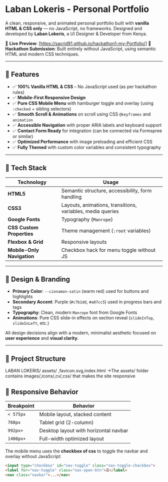 # Laban Lokeris - Personal Portfolio
A clean, responsive, and animated personal portfolio built with **vanilla HTML & CSS only** — no JavaScript, no frameworks. Designed and developed by **Laban Lokeris**, a UI Designer & Developer from Kenya.

🔗 **Live Preview**: [https://sacrid91.github.io/hackathon1-my-Portfolio/]
🎯 **Hackathon Submission**: Built entirely without JavaScript, using semantic HTML and modern CSS techniques.

---

## 🎯 Features

- ✅ **100% Vanilla HTML & CSS** – No JavaScript used (as per hackathon rules)
- ✅ **Mobile-First Responsive Design**
- ✅ **Pure CSS Mobile Menu** with hamburger toggle and overlay (using `:checked` + sibling selectors)
- ✅ **Smooth Scroll & Animations** on scroll using CSS `@keyframes` and `animation`
- ✅ **Accessible Navigation** with proper ARIA labels and keyboard support
- ✅ **Contact Form Ready** for integration (can be connected via Formspree or similar)
- ✅ **Optimized Performance** with image preloading and efficient CSS
- ✅ **Fully Themed** with custom color variables and consistent typography

---

## 🧱 Tech Stack

| Technology | Usage |
|----------|-------|
| **HTML5** | Semantic structure, accessibility, form handling |
| **CSS3** | Layouts, animations, transitions, variables, media queries |
| **Google Fonts** | Typography (`Manrope`) |
| **CSS Custom Properties** | Theme management (`:root` variables) |
| **Flexbox & Grid** | Responsive layouts |
| **Mobile-Only Navigation** | Checkbox hack for menu toggle without JS |

---

## 🎨 Design & Branding

- **Primary Color**: `--cinnamon-satin` (warm red) used for buttons and highlights
- **Secondary Accent**: Purple (`#c7b1dd`, `#a07cc5`) used in progress bars and tags
- **Typography**: Clean, modern `Manrope` font from Google Fonts
- **Animations**: Pure CSS slide-in effects on section reveal (`slideInTop`, `slideInLeft`, etc.)

All design decisions align with a modern, minimalist aesthetic focused on **user experience** and **visual clarity**.

---

## 📁 Project Structure
LABAN LOKERIS/ assets/ ,favicon.svg,index.html
->The assets/ folder contains images/,icons/,cv/,css/ that makes the site responsive

## 📱 Responsive Behavior

| Breakpoint | Behavior |
|----------|---------|
| `< 575px` | Mobile layout, stacked content |
| `768px`   | Tablet grid (2-column) |
| `992px+`  | Desktop layout with horizontal navbar |
| `1400px+` | Full-width optimized layout |

The mobile menu uses the **checkbox of css** to toggle the navbar and overlay without JavaScript:
```html
<input type="checkbox" id="nav-toggle" class="nav-toggle-checkbox">
<label for="nav-toggle" class="nav-open-btn">☰</label>
<nav class="navbar">...</nav>
